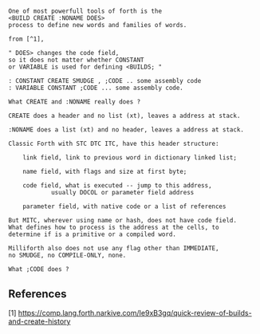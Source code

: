 # <Builds Create Does>

    One of most powerfull tools of forth is the 
    <BUILD CREATE :NONAME DOES>
    process to define new words and families of words.

    from [^1], 

    " DOES> changes the code field, 
    so it does not matter whether CONSTANT
    or VARIABLE is used for defining <BUILDS; "

    : CONSTANT CREATE SMUDGE , ;CODE .. some assembly code
    : VARIABLE CONSTANT ;CODE ... some assembly code.

    What CREATE and :NONAME really does ?
    
    CREATE does a header and no list (xt), leaves a address at stack.

    :NONAME does a list (xt) and no header, leaves a address at stack.

    Classic Forth with STC DTC ITC, have this header structure:
    
        link field, link to previous word in dictionary linked list;
    
        name field, with flags and size at first byte;
    
        code field, what is executed -- jump to this address, 
                usually DOCOL or parameter field address
    
        parameter field, with native code or a list of references

    But MITC, wherever using name or hash, does not have code field.
    What defines how to process is the address at the cells, to 
    determine if is a primitive or a compiled word.

    Milliforth also does not use any flag other than IMMEDIATE, 
    no SMUDGE, no COMPILE-ONLY, none.

    What ;CODE does ?



## References

[1] https://comp.lang.forth.narkive.com/Ie9xB3gq/quick-review-of-builds-and-create-history


